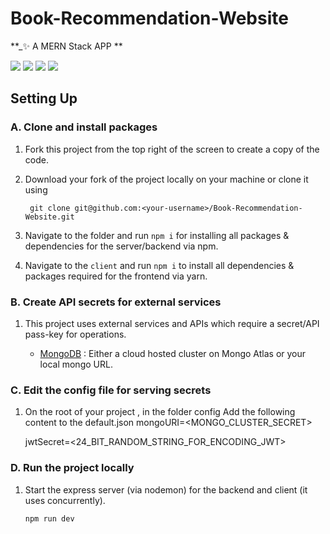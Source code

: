 ﻿# Book-Recommendation-Website



**_✨ A MERN Stack APP **

<p>
<img src="https://img.shields.io/badge/Frontend-ReactJS-blue?logo=react">
<img src="https://img.shields.io/badge/Backend-NodeJS-green?logo=node.js">
<img src="https://img.shields.io/badge/DataBase-MongoDB-lightgreen?logo=mongoDB">
<img src="https://img.shields.io/badge/State--Manager-Redux-purple?logo=redux">
</p>





## Setting Up

### A. Clone and install packages

1. Fork this project from the top right of the screen to create a copy of the code.
2. Download your fork of the project locally on your machine or clone it using

   ```
    git clone git@github.com:<your-username>/Book-Recommendation-Website.git
   ```

3. Navigate to the folder and run `npm i` for installing all packages & dependencies for the server/backend via npm.
4. Navigate to the `client` and run `npm i` to install all dependencies & packages required for the frontend via yarn.

### B. Create API secrets for external services

1. This project uses external services and APIs which require a secret/API pass-key for operations.
  
   - [MongoDB](https://www.mongodb.com/cloud/atlas) : Either a cloud hosted cluster on Mongo Atlas or your local mongo URL.

### C. Edit the config file for serving secrets

1. On the root of your project , in the folder config
   Add the following content to the default.json 
   mongoURI=<MONGO_CLUSTER_SECRET> 

   jwtSecret=<24_BIT_RANDOM_STRING_FOR_ENCODING_JWT>
 


### D. Run the project locally

1. Start the express server (via nodemon) for the backend and client (it uses concurrently).
   ```
   npm run dev
   ```



